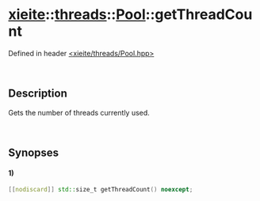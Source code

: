 # [xieite](../../../xieite.md)\:\:[threads](../../../threads.md)\:\:[Pool](../../Pool.md)\:\:getThreadCount
Defined in header [<xieite/threads/Pool.hpp>](../../../../include/xieite/threads/Pool.hpp)

&nbsp;

## Description
Gets the number of threads currently used.

&nbsp;

## Synopses
#### 1)
```cpp
[[nodiscard]] std::size_t getThreadCount() noexcept;
```
